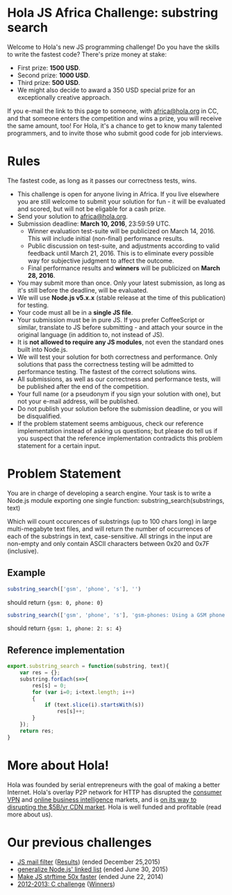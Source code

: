 # Hola JS Africa Challenge: substring search

Welcome to Hola's new JS programming challenge! Do you have the skills to write the fastest code? There's prize money at stake:

* First prize: **1500 USD**.
* Second prize: **1000 USD**.
* Third prize: **500 USD**.
* We might also decide to award a 350 USD special prize for an exceptionally creative approach.

If you e-mail the link to this page to someone, with africa@hola.org in CC, and that someone enters the competition and wins a prize, you will receive the same amount, too!
For Hola, it's a chance to get to know many talented programmers, and to invite those who submit good code for job interviews.

# Rules

The fastest code, as long as it passes our correctness tests, wins.

* This challenge is open for anyone living in Africa.
  If you live elsewhere you are still
  welcome to submit your solution for fun - it will be evaluated and scored,
  but will not be eligable for a cash prize.
* Send your solution to africa@hola.org.
* Submission deadline: **March 10, 2016**, 23:59:59 UTC.
  * Winner evaluation test-suite will be publicized on March 14, 2016.
    This will include initial (non-final) performance results.
  * Public discussion on test-suite, and adjustments according to valid feedback until March 21, 2016.
    This is to eliminate every possible way for subjective judgment to affect the outcome.
  * Final performance results and **winners** will be publicized on **March 28, 2016**.
* You may submit more than once. Only your latest submission, as long as it's still before the deadline, will be evaluated.
* We will use **Node.js v5.x.x** (stable release at the time of this publication) for testing.
* Your code must all be in a **single JS file**.
* Your submission must be in pure JS. If you prefer CoffeeScript or similar, translate to JS before submitting -
  and attach your source in the original language (in addition to, not instead of JS).
* It is **not allowed to require any JS modules**, not even the standard ones built into Node.js.
* We will test your solution for both correctness and performance. Only solutions that pass the correctness
  testing will be admitted to performance testing. The fastest of the correct solutions wins.
* All submissions, as well as our correctness and performance tests, will be published after the end
  of the competition.
* Your full name (or a pseudonym if you sign your solution with one), but not your e-mail address,
  will be published.
* Do not publish your solution before the submission deadline, or you will be disqualified.
* If the problem statement seems ambiguous, check our reference implementation instead of asking
  us questions; but please do tell us if you suspect that the reference implementation
  contradicts this problem statement for a certain input.

# Problem Statement

You are in charge of developing a search engine. Your task is to write a Node.js module exporting one single function:
substring_search(substrings, text)

Which will count occurences of substrings (up to 100 chars long) in large multi-megabyte text files,
and will return the number of occurrences of each of the substrings in text, case-sensitive.
All strings in the input are non-empty and only contain ASCII characters between 0x20 and 0x7F (inclusive).

## Example
```javascript
substring_search(['gsm', 'phone', 's'], '')
```
should return `{gsm: 0, phone: 0}`

```javascript
substring_search(['gsm', 'phone', 's'], 'gsm-phones: Using a GSM phone in USA may be problematic')
```
should return `{gsm: 1, phone: 2: s: 4}`

## Reference implementation
```javascript
export.substring_search = function(substring, text){
    var res = {};
    substring.forEach(s=>{
        res[s] = 0;
        for (var i=0; i<text.length; i++)
        {
            if (text.slice(i).startsWith(s))
                res[s]++;
        }
    });
    return res;
}
```

# More about Hola!

Hola was founded by serial entrepreneurs with the goal of making a better Internet.
Hola's overlay P2P network for HTTP has disrupted the [consumer VPN](http://hola.org)
and [online business intelligence](http://luminati.io) markets,
and is [on its way to disrupting the $5B/yr CDN market](http://holacdn.com).
Hola is well funded and profitable (read more about us).

# Our previous challenges

* [JS mail filter](http://hola.org/challenge_mail_filter)
  ([Results](https://github.com/hola/challenge_mail_filter)) (ended December 25,2015)
* [generalize Node.js' linked list](https://github.com/hola/challenge_linked_list) (ended June 30, 2015)
* [Make JS strftime 50x faster](https://github.com/hola/challenge_strftime) (ended June 22, 2014)
* [2012-2013: C challenge](http://hola.org/challenge_c) ([Winners](http://hola.org/winners))

